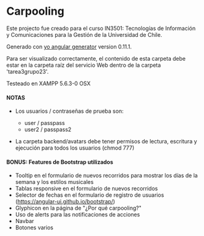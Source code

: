 Carpooling
====================

Este projecto fue creado para el curso IN3501: Tecnologías de Información y Comunicaciones para la Gestión de la Universidad de Chile.

Generado con [yo angular generator](https://github.com/yeoman/generator-angular)
version 0.11.1.

Para ser visualizado correctamente, el contenido de esta carpeta debe estar en la carpeta raíz del servicio Web dentro de la carpeta 'tarea3grupo23'.

Testeado en XAMPP 5.6.3-0 OSX

#### NOTAS
* Los usuarios / contraseñas de prueba son:
  - user / passpass
  - user2 / passpass2

* La carpeta backend/avatars debe tener permisos de lectura, escritura y ejecución para todos los usuarios (chmod 777)

#### BONUS: Features de Bootstrap utilizados

* Tooltip en el formulario de nuevos recorridos para mostrar los días de la semana y los estilos musicales
* Tablas responsive en el formulario de nuevos recorridos
* Selector de fechas en el formulario de registro de usuarios (https://angular-ui.github.io/bootstrap/)
* Glyphicon en la página de "¿Por qué carpooling?"
* Uso de alerts para las notificaciones de acciones
* Navbar
* Botones varios
